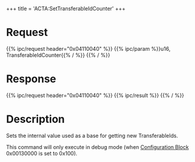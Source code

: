+++
title = 'ACTA:SetTransferableIdCounter'
+++

# Request

{{% ipc/request header="0x04110040" %}}
{{% ipc/param %}}u16, TransferableIdCounter{{% / %}}
{{% / %}}

# Response

{{% ipc/request header="0x04110040" %}}
{{% ipc/result %}}
{{% / %}}

# Description

Sets the internal value used as a base for getting new TransferableIds.

This command will only execute in debug mode (when [Configuration Block](Config_Savegame#configuration_blocks "wikilink") 0x00130000 is set to 0x100).
